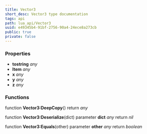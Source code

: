 ```yaml
---
title: Vector3
short_desc: Vector3 type documentation
tags: api
path: lua_api/Vector3
uuid: e49345b4-91bf-2756-90a4-24ece8a273cb
public: true
private: false
---
```




### Properties

* **tostring** *any* 
* **Item** *any* 
* **x** *any* 
* **y** *any* 
* **z** *any* 

### Functions

function **Vector3:DeepCopy**()
  return *any*

function **Vector3:Deserialize**(dict)
  parameter **dict** *any*
  return *nil*

function **Vector3:Equals**(other)
  parameter **other** *any*
  return *boolean*
